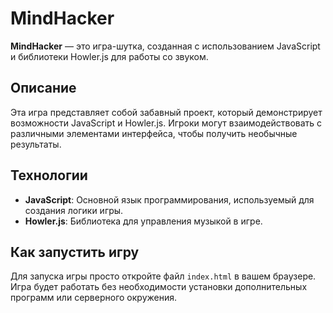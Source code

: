 # MindHacker

**MindHacker** — это игра-шутка, созданная с использованием JavaScript и библиотеки Howler.js для работы со звуком.

## Описание

Эта игра представляет собой забавный проект, который демонстрирует возможности JavaScript и Howler.js. Игроки могут взаимодействовать с различными элементами интерфейса, чтобы получить необычные результаты.

## Технологии

- **JavaScript**: Основной язык программирования, используемый для создания логики игры.
- **Howler.js**: Библиотека для управления музыкой в игре.

## Как запустить игру

Для запуска игры просто откройте файл `index.html` в вашем браузере. Игра будет работать без необходимости установки дополнительных программ или серверного окружения.
